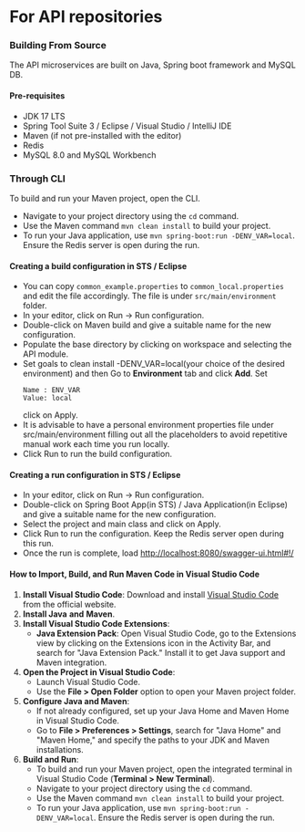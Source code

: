 # For API repositories

### Building From Source

The API microservices are built on Java, Spring boot framework and MySQL DB.

#### Pre-requisites

* JDK 17 LTS
* Spring Tool Suite 3 / Eclipse / Visual Studio / IntelliJ IDE
* Maven (if not pre-installed with the editor)
* Redis
* MySQL  8.0 and MySQL Workbench

### Through CLI
To build and run your Maven project, open the CLI.
   * Navigate to your project directory using the `cd` command.
   * Use the Maven command `mvn clean install` to build your project.
   * To run your Java application, use `mvn spring-boot:run -DENV_VAR=local`. Ensure the Redis server is open during the run.


#### Creating a build configuration in STS / Eclipse

* You can copy `common_example.properties` to `common_local.properties` and edit the file accordingly. The file is under `src/main/environment` folder.
* In your editor, click on Run -> Run configuration.
* Double-click on Maven build and give a suitable name for the new configuration.
* Populate the base directory by clicking on workspace and selecting the API module.
* Set goals to clean install -DENV\_VAR=local(your choice of the desired environment) and 
  then 
  Go to **Environment** tab and click **Add**.  Set
     ```
     Name : ENV_VAR 
     Value: local
     ```
   click on Apply.
* It is advisable to have a personal environment properties file under src/main/environment filling out all the placeholders to avoid repetitive manual work each time you run locally.
* Click Run to run the build configuration.

#### Creating a run configuration in STS / Eclipse

* In your editor, click on Run -> Run configuration.
* Double-click on Spring Boot App(in STS) / Java Application(in Eclipse) and give a suitable name for the new configuration.
* Select the project and main class and click on Apply.
* Click Run to run the configuration. Keep the Redis server open during this run.
* Once the run is complete, load [http://localhost:8080/swagger-ui.html#!/](http://localhost:8080/swagger-ui.html#!/)

#### How to Import, Build, and Run Maven Code in Visual Studio Code

1. **Install Visual Studio Code**: Download and install [Visual Studio Code](https://code.visualstudio.com/) from the official website.
2. **Install Java** **and** **Maven**.
3. **Install Visual Studio Code Extensions**:
   * **Java Extension Pack**: Open Visual Studio Code, go to the Extensions view by clicking on the Extensions icon in the Activity Bar, and search for "Java Extension Pack." Install it to get Java support and Maven integration.
4. **Open the Project in Visual Studio Code**:
   * Launch Visual Studio Code.
   * Use the **File > Open Folder** option to open your Maven project folder.
5. **Configure Java and Maven**:
   * If not already configured, set up your Java Home and Maven Home in Visual Studio Code.
   * Go to **File > Preferences > Settings**, search for "Java Home" and "Maven Home," and specify the paths to your JDK and Maven installations.
6. **Build and Run**:
   * To build and run your Maven project, open the integrated terminal in Visual Studio Code (**Terminal > New Terminal**).
   * Navigate to your project directory using the `cd` command.
   * Use the Maven command `mvn clean install` to build your project.
   * To run your Java application, use `mvn spring-boot:run -DENV_VAR=local`. Ensure the Redis server is open during the run.
